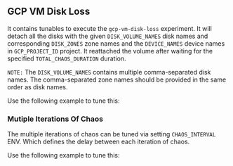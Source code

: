 ## GCP VM Disk Loss

It contains tunables to execute the `gcp-vm-disk-loss` experiment. It will detach all the disks with the given `DISK_VOLUME_NAMES` disk names and corresponding `DISK_ZONES` zone names and the `DEVICE_NAMES` device names in `GCP_PROJECT_ID` project.  It reattached the volume after waiting for the specified `TOTAL_CHAOS_DURATION` duration.

`NOTE:` The `DISK_VOLUME_NAMES` contains multiple comma-separated disk names. The comma-separated zone names should be provided in the same order as disk names.

Use the following example to tune this:
<references to the sample manifest>

### Mutiple Iterations Of Chaos

The multiple iterations of chaos can be tuned via setting `CHAOS_INTERVAL` ENV. Which defines the delay between each iteration of chaos.

Use the following example to tune this:
<references to the sample manifest>
